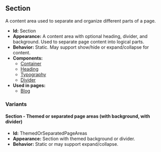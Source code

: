 ## Section
A content area used to separate and organize different parts of a page.
- **Id:** Section
- **Appearance:** A content area with optional heading, divider, and background. Used to separate page content into logical parts.
- **Behavior:** Static. May support show/hide or expand/collapse for content.
- **Components:**
  - [Container](components.md#container)
  - [Heading](components.md#heading)
  - [Typography](components.md#typography)
  - [Divider](components.md#divider)
- **Used in pages:**
  - [Blog](pages.md#blog)
### Variants
#### Section - **Themed or separated page areas (with background, with divider)**
- **Id:** ThemedOrSeparatedPageAreas
- **Appearance:** Section with themed background or divider.
- **Behavior:** Static or may support expand/collapse.
